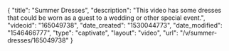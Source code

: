 {
    "title": "Summer Dresses",
    "description": "This video has some dresses that could be worn as a guest to a wedding or other special event.",
    "videoid": "165049738",
    "date_created": "1530044773",
    "date_modified": "1546466777",
    "type": "captivate",
    "layout": "video",
    "url": "\/v\/summer-dresses\/165049738"
}